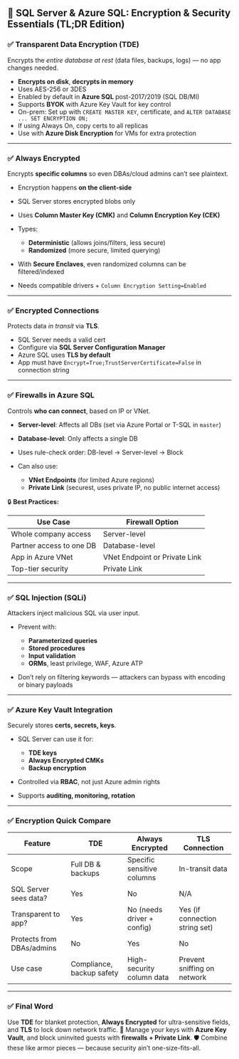 ## 🔐 SQL Server & Azure SQL: Encryption & Security Essentials (TL;DR Edition)

### ✅ **Transparent Data Encryption (TDE)**

Encrypts the _entire database at rest_ (data files, backups, logs) — no app changes needed.

- **Encrypts on disk**, **decrypts in memory**
- Uses AES-256 or 3DES
- Enabled by default in **Azure SQL** post-2017/2019 (SQL DB/MI)
- Supports **BYOK** with Azure Key Vault for key control
- On-prem: Set up with `CREATE MASTER KEY`, certificate, and `ALTER DATABASE ... SET ENCRYPTION ON;`
- If using Always On, copy certs to all replicas
- Use with **Azure Disk Encryption** for VMs for extra protection

---

### ✅ **Always Encrypted**

Encrypts **specific columns** so even DBAs/cloud admins can’t see plaintext.

- Encryption happens **on the client-side**
- SQL Server stores encrypted blobs only
- Uses **Column Master Key (CMK)** and **Column Encryption Key (CEK)**
- Types:

  - **Deterministic** (allows joins/filters, less secure)
  - **Randomized** (more secure, limited querying)

- With **Secure Enclaves**, even randomized columns can be filtered/indexed
- Needs compatible drivers + `Column Encryption Setting=Enabled`

---

### ✅ **Encrypted Connections**

Protects data _in transit_ via **TLS**.

- SQL Server needs a valid cert
- Configure via **SQL Server Configuration Manager**
- Azure SQL uses **TLS by default**
- App must have `Encrypt=True;TrustServerCertificate=False` in connection string

---

### ✅ **Firewalls in Azure SQL**

Controls **who can connect**, based on IP or VNet.

- **Server-level**: Affects all DBs (set via Azure Portal or T-SQL in `master`)
- **Database-level**: Only affects a single DB
- Uses rule-check order: DB-level → Server-level → Block
- Can also use:

  - **VNet Endpoints** (for limited Azure regions)
  - **Private Link** (securest, uses private IP, no public internet access)

🔒 **Best Practices:**

| Use Case                 | Firewall Option               |
| ------------------------ | ----------------------------- |
| Whole company access     | Server-level                  |
| Partner access to one DB | Database-level                |
| App in Azure VNet        | VNet Endpoint or Private Link |
| Top-tier security        | Private Link                  |

---

### ✅ **SQL Injection (SQLi)**

Attackers inject malicious SQL via user input.

- Prevent with:

  - **Parameterized queries**
  - **Stored procedures**
  - **Input validation**
  - **ORMs**, least privilege, WAF, Azure ATP

- Don’t rely on filtering keywords — attackers can bypass with encoding or binary payloads

---

### ✅ **Azure Key Vault Integration**

Securely stores **certs, secrets, keys**.

- SQL Server can use it for:

  - **TDE keys**
  - **Always Encrypted CMKs**
  - **Backup encryption**

- Controlled via **RBAC**, not just Azure admin rights
- Supports **auditing, monitoring, rotation**

---

### ✅ **Encryption Quick Compare**

| Feature                   | TDE                       | Always Encrypted           | TLS Connection                 |
| ------------------------- | ------------------------- | -------------------------- | ------------------------------ |
| Scope                     | Full DB & backups         | Specific sensitive columns | In-transit data                |
| SQL Server sees data?     | Yes                       | No                         | N/A                            |
| Transparent to app?       | Yes                       | No (needs driver + config) | Yes (if connection string set) |
| Protects from DBAs/admins | No                        | Yes                        | No                             |
| Use case                  | Compliance, backup safety | High-security column data  | Prevent sniffing on network    |

---

### ✅ Final Word

Use **TDE** for blanket protection, **Always Encrypted** for ultra-sensitive fields, and **TLS** to lock down network traffic.
🔑 Manage your keys with **Azure Key Vault**, and block uninvited guests with **firewalls + Private Link**.
🛡️ Combine these like armor pieces — because security ain’t one-size-fits-all.

